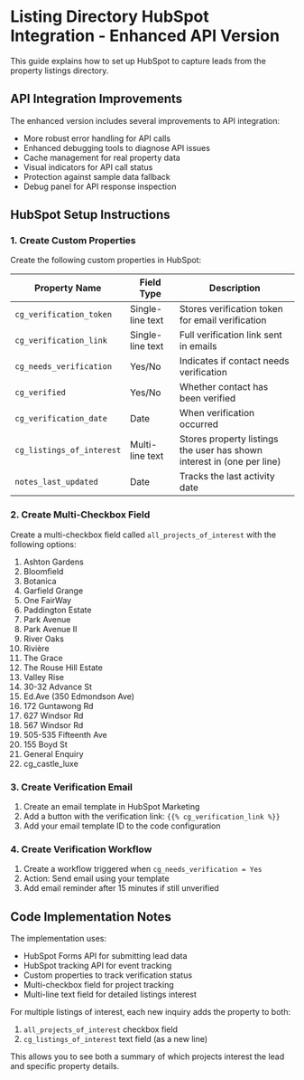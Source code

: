 # Listing Directory HubSpot Integration - Enhanced API Version

This guide explains how to set up HubSpot to capture leads from the property listings directory.

## API Integration Improvements

The enhanced version includes several improvements to API integration:

- More robust error handling for API calls
- Enhanced debugging tools to diagnose API issues
- Cache management for real property data
- Visual indicators for API call status
- Protection against sample data fallback
- Debug panel for API response inspection

## HubSpot Setup Instructions

### 1. Create Custom Properties

Create the following custom properties in HubSpot:

| Property Name | Field Type | Description |
|--------------|------------|-------------|
| `cg_verification_token` | Single-line text | Stores verification token for email verification |
| `cg_verification_link` | Single-line text | Full verification link sent in emails |
| `cg_needs_verification` | Yes/No | Indicates if contact needs verification |
| `cg_verified` | Yes/No | Whether contact has been verified |
| `cg_verification_date` | Date | When verification occurred |
| `cg_listings_of_interest` | Multi-line text | Stores property listings the user has shown interest in (one per line) |
| `notes_last_updated` | Date | Tracks the last activity date |

### 2. Create Multi-Checkbox Field

Create a multi-checkbox field called `all_projects_of_interest` with the following options:

1. Ashton Gardens
2. Bloomfield
3. Botanica
4. Garfield Grange
5. One FairWay
6. Paddington Estate
7. Park Avenue 
8. Park Avenue II
9. River Oaks
10. Rivière
11. The Grace
12. The Rouse Hill Estate 
13. Valley Rise
14. 30-32 Advance St
15. Ed.Ave (350 Edmondson Ave)
16. 172 Guntawong Rd
17. 627 Windsor Rd
18. 567 Windsor Rd
19. 505-535 Fifteenth Ave
20. 155 Boyd St
21. General Enquiry
22. cg_castle_luxe

### 3. Create Verification Email

1. Create an email template in HubSpot Marketing
2. Add a button with the verification link: `{{% cg_verification_link %}}`
3. Add your email template ID to the code configuration

### 4. Create Verification Workflow

1. Create a workflow triggered when `cg_needs_verification = Yes`
2. Action: Send email using your template
3. Add email reminder after 15 minutes if still unverified

## Code Implementation Notes

The implementation uses:

- HubSpot Forms API for submitting lead data
- HubSpot tracking API for event tracking
- Custom properties to track verification status
- Multi-checkbox field for project tracking
- Multi-line text field for detailed listings interest

For multiple listings of interest, each new inquiry adds the property to both:
1. `all_projects_of_interest` checkbox field
2. `cg_listings_of_interest` text field (as a new line)

This allows you to see both a summary of which projects interest the lead and specific property details.